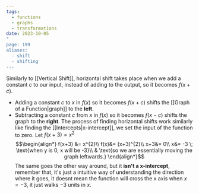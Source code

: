 ```yaml
---
tags:
  - functions
  - graphs
  - transformations
date: 2023-10-05
"
page: 199
aliases:
  - shift
  - shifting
---
```

Similarly to [[Vertical Shift]], horizontal shift takes place when we add a constant $c$ to our input, instead of adding to the output, so it becomes $f(x+c)$.
- Adding a constant $c$ to $x$ in $f(x)$ so it becomes $f(x+c)$ shifts the [[Graph of a Function|graph]] to the **left**.
- Subtracting a constant $c$ from $x$ in $f(x)$ so it becomes $f(x-c)$ shifts the graph to the **right**.
The process of finding horizontal shifts work similarly like finding the [[Intercepts|x-intercept]], we set the input of the function to zero. Let $f(x+3) = x^{2}$
$$\begin{align*}
f(x+3) &= x^{2}\\
f(x)&= (x+3)^{2}\\
x+3&= 0\\
x&= -3 \; \text{when y is 0, x will be -3}\\
& \text{so we are essentially moving the graph leftwards.}
\end{align*}$$
The same goes the other way around, but it **isn't a x-intercept**, remember that, it's just a intuitive way of understanding the direction where it goes, it doesnt mean the function will cross the x axis when $x=-3$, it just walks $-3$ units in $x$.